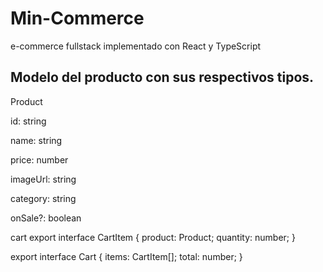# Min-Commerce

e-commerce fullstack implementado con React y TypeScript

## Modelo del producto con sus respectivos tipos.

Product 

  id: string

  name: string

  price: number

  imageUrl: string

  category: string
  
  onSale?: boolean


cart
export interface CartItem {
    product: Product;
    quantity: number;
}

export interface Cart {
    items: CartItem[];
    total: number;
}